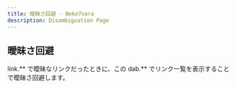 ```yaml
---
title: 曖昧さ回避 - Neko7sora
description: Disambiguation Page
---
```

## 曖昧さ回避

link.\*\* で曖昧なリンクだったときに、この dab.\*\* でリンク一覧を表示することで曖昧さ回避します。
